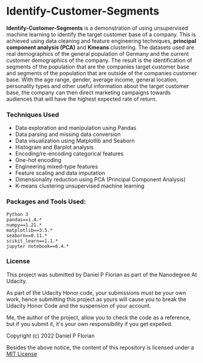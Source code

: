 # Identify-Customer-Segments

**Identify-Customer-Segments** is a demonstration of using unsupervised machine
learning to identify the target customer base of a company. This is achieved
using data cleaning and feature engineering techniques, **principal component analysis (PCA)**
and **Kmeans** clustering. The datasets used are real demographics of the general
population of Germany and the current customer demographics of the company. The
result is the identification of segments of the population that are the companies
target customer base and segments of the population that are outside of the
companies customer base. With the age range, gender, average income, general location,
personality types and other useful information about the target customer base,
the company can then direct marketing campaigns towards audiences that will have
the highest expected rate of return.

### Techniques Used

- Data exploration and manipulation using Pandas
- Data parsing and missing data conversion
- Data visualization using Matplotlib and Seaborn
- Histogram and Barplot analysis
- Encoding/re-encoding categorical features
- One-hot encoding
- Engineering mixed-type features
- Feature scaling and data imputation
- Dimensionality reduction using PCA (Principal Component Analysis)
- K-means clustering unsupervised machine learning

### Packages and Tools Used:
```
Python 3
pandas==1.4.*
numpy==1.21.*
matplotlib==3.5.*
seaborn==0.11.*
scikit_learn==1.1.*
jupyter notebook==6.4.*

```
### License

This project was submitted by Daniel P Florian as part of the Nanodegree At Udacity.

As part of the Udacity Honor code, your submissions must be your own work, hence
submitting this project as yours will cause you to break the Udacity Honor Code
and the suspension of your account.

Me, the author of the project, allow you to check the code as a reference, but if
you submit it, it's your own responsibility if you get expelled.

Copyright (c) 2022 Daniel P Florian

Besides the above notice, the content of this repository is licensed under a
[MIT License](https://opensource.org/licenses/MIT)
